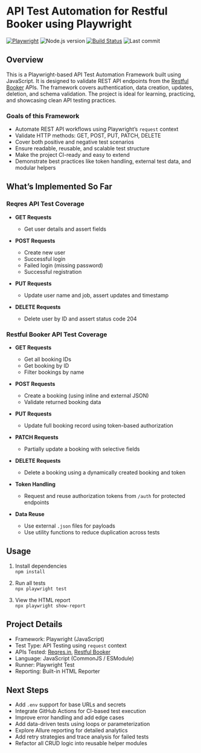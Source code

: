 # API Test Automation for Restful Booker using Playwright

[![Playwright](https://img.shields.io/badge/Playwright-JS-green?logo=playwright&logoColor=white)](https://playwright.dev/)
![Node.js version](https://img.shields.io/badge/Node.js->=18-blue)
[![Build Status](https://github.com/anandavii/api-testing-restful-booker/actions/workflows/playwright.yml/badge.svg)](https://github.com/anandavii/api-testing-restful-booker/actions/workflows/playwright.yml)
![Last commit](https://img.shields.io/github/last-commit/anandavii/api-testing-restful-booker)

## Overview

This is a Playwright-based API Test Automation Framework built using JavaScript. It is designed to validate REST API endpoints from the [Restful Booker](https://restful-booker.herokuapp.com/apidoc/index.html) APIs. The framework covers authentication, data creation, updates, deletion, and schema validation. The project is ideal for learning, practicing, and showcasing clean API testing practices.

### Goals of this Framework

- Automate REST API workflows using Playwright’s `request` context
- Validate HTTP methods: GET, POST, PUT, PATCH, DELETE
- Cover both positive and negative test scenarios
- Ensure readable, reusable, and scalable test structure
- Make the project CI-ready and easy to extend
- Demonstrate best practices like token handling, external test data, and modular helpers

## What’s Implemented So Far

### Reqres API Test Coverage

- **GET Requests**
  - Get user details and assert fields

- **POST Requests**
  - Create new user
  - Successful login
  - Failed login (missing password)
  - Successful registration

- **PUT Requests**
  - Update user name and job, assert updates and timestamp

- **DELETE Requests**
  - Delete user by ID and assert status code 204

### Restful Booker API Test Coverage

- **GET Requests**
  - Get all booking IDs
  - Get booking by ID
  - Filter bookings by name

- **POST Requests**
  - Create a booking (using inline and external JSON)
  - Validate returned booking data

- **PUT Requests**
  - Update full booking record using token-based authorization

- **PATCH Requests**
  - Partially update a booking with selective fields

- **DELETE Requests**
  - Delete a booking using a dynamically created booking and token

- **Token Handling**
  - Request and reuse authorization tokens from `/auth` for protected endpoints

- **Data Reuse**
  - Use external `.json` files for payloads
  - Use utility functions to reduce duplication across tests

## Usage

1. Install dependencies  
   `npm install`

2. Run all tests  
   `npx playwright test`

3. View the HTML report  
   `npx playwright show-report`

## Project Details

- Framework: Playwright (JavaScript)
- Test Type: API Testing using `request` context
- APIs Tested: [Reqres.in](https://reqres.in), [Restful Booker](https://restful-booker.herokuapp.com)
- Language: JavaScript (CommonJS / ESModule)
- Runner: Playwright Test
- Reporting: Built-in HTML Reporter

## Next Steps

- Add `.env` support for base URLs and secrets
- Integrate GitHub Actions for CI-based test execution
- Improve error handling and add edge cases
- Add data-driven tests using loops or parameterization
- Explore Allure reporting for detailed analytics
- Add retry strategies and trace analysis for failed tests
- Refactor all CRUD logic into reusable helper modules
